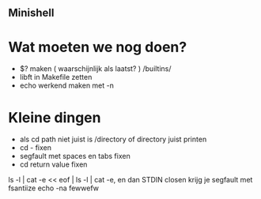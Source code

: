 ## Minishell

# Wat moeten we nog doen?
- $? maken ( waarschijnlijk als laatst? ) /builtins/
- libft in Makefile zetten
- echo werkend maken met -n

# Kleine dingen
- als cd path niet juist is /directory of directory juist printen
- cd - fixen
- segfault met spaces en tabs fixen
- cd return value fixen

ls -l | cat -e << eof | ls -l | cat -e, en dan STDIN closen krijg je segfault met fsantiize
echo -na fewwefw
